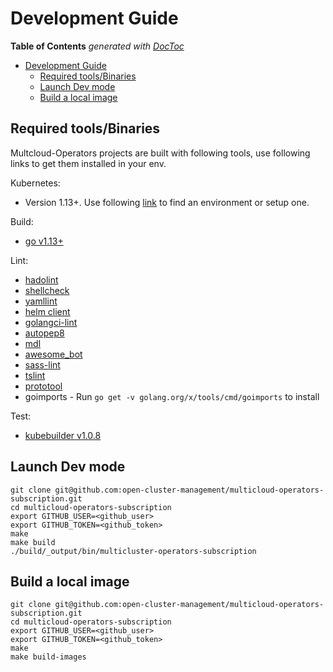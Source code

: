 # Development Guide

<!-- START doctoc generated TOC please keep comment here to allow auto update -->
<!-- DON'T EDIT THIS SECTION, INSTEAD RE-RUN doctoc TO UPDATE -->
**Table of Contents**  *generated with [DocToc](https://github.com/thlorenz/doctoc)*

- [Development Guide](#development-guide)
    - [Required tools/Binaries](#required-tools/binaries)
    - [Launch Dev mode](#launch-dev-mode)
    - [Build a local image](#build-a-local-image)

<!-- END doctoc generated TOC please keep comment here to allow auto update -->

## Required tools/Binaries

Multcloud-Operators projects are built with following tools, use following links to get them installed in your env.

Kubernetes:

- Version 1.13+. Use following [link](https://kubernetes.io/docs/setup/#learning-environment) to find an environment or setup one.

Build:

- [go v1.13+](https://golang.org/dl/)

Lint:

- [hadolint](https://github.com/hadolint/hadolint#install)
- [shellcheck](https://github.com/koalaman/shellcheck#installing)
- [yamllint](https://github.com/adrienverge/yamllint#installation)
- [helm client](https://helm.sh/docs/using_helm/#install-helm)
- [golangci-lint](https://github.com/golangci/golangci-lint#install)
- [autopep8](https://github.com/hhatto/autopep8#installation)
- [mdl](https://github.com/markdownlint/markdownlint#installation)
- [awesome_bot](https://github.com/dkhamsing/awesome_bot#installation)
- [sass-lint](https://github.com/sds/scss-lint#installation)
- [tslint](https://github.com/palantir/tslint#installation--usage)
- [prototool](https://github.com/uber/prototool/blob/dev/docs/install.md)
- goimports -  Run `go get -v golang.org/x/tools/cmd/goimports` to install

Test:

- [kubebuilder v1.0.8](https://github.com/kubernetes-sigs/kubebuilder/releases/tag/v1.0.8)

## Launch Dev mode

```shell
git clone git@github.com:open-cluster-management/multicloud-operators-subscription.git
cd multicloud-operators-subscription
export GITHUB_USER=<github_user>
export GITHUB_TOKEN=<github_token>
make
make build
./build/_output/bin/multicluster-operators-subscription
```

## Build a local image

```shell
git clone git@github.com:open-cluster-management/multicloud-operators-subscription.git
cd multicloud-operators-subscription
export GITHUB_USER=<github_user>
export GITHUB_TOKEN=<github_token>
make
make build-images
```

